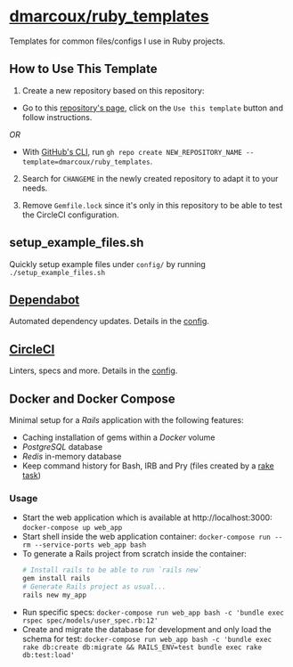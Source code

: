 # <a href="https://github.com/dmarcoux/ruby_templates">dmarcoux/ruby_templates</a>

Templates for common files/configs I use in Ruby projects.

## How to Use This Template

1. Create a new repository based on this repository:
- Go to this [repository's page](https://github.com/dmarcoux/ruby_templates),
  click on the `Use this template` button and follow instructions.

*OR*

- With [GitHub's CLI](https://github.com/cli/cli), run `gh repo create
  NEW_REPOSITORY_NAME --template=dmarcoux/ruby_templates`.

2. Search for `CHANGEME` in the newly created repository to adapt it to your
   needs.

3. Remove `Gemfile.lock` since it's only in this repository to be able to test
   the CircleCI configuration.

## setup_example_files.sh

Quickly setup example files under `config/` by running `./setup_example_files.sh`

## [Dependabot](https://dependabot.com/)

Automated dependency updates. Details in the [config](./.github/dependabot.yml).

## [CircleCI](https://circleci.com/)

Linters, specs and more.
Details in the [config](./.circleci/config.yml).

## Docker and Docker Compose

Minimal setup for a *Rails* application with the following features:
- Caching installation of gems within a *Docker* volume
- *PostgreSQL* database
- *Redis* in-memory database
- Keep command history for Bash, IRB and Pry (files created by a [rake task](./lib/tasks/development.rake))

### Usage

- Start the web application which is available at http://localhost:3000: `docker-compose up web_app`
- Start shell inside the web application container: `docker-compose run --rm --service-ports web_app bash`
- To generate a Rails project from scratch inside the container:
    ```bash
    # Install rails to be able to run `rails new`
    gem install rails
    # Generate Rails project as usual...
    rails new my_app
    ```
- Run specific specs: `docker-compose run web_app bash -c 'bundle exec rspec spec/models/user_spec.rb:12'`
- Create and migrate the database for development and only load the schema for test: `docker-compose run web_app bash -c 'bundle exec rake db:create db:migrate && RAILS_ENV=test bundle exec rake db:test:load'`
